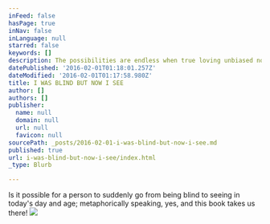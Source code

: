 ```yaml
---
inFeed: false
hasPage: true
inNav: false
inLanguage: null
starred: false
keywords: []
description: The possibilities are endless when true loving unbiased non-judgemental truth is on our side
datePublished: '2016-02-01T01:18:01.257Z'
dateModified: '2016-02-01T01:17:58.980Z'
title: I WAS BLIND BUT NOW I SEE
author: []
authors: []
publisher:
  name: null
  domain: null
  url: null
  favicon: null
sourcePath: _posts/2016-02-01-i-was-blind-but-now-i-see.md
published: true
url: i-was-blind-but-now-i-see/index.html
_type: Blurb

---
```

Is it possible for a person to suddenly go from being blind to seeing in today's day and age; metaphorically speaking, yes, and this book takes us there! ![](https://the-grid-user-content.s3-us-west-2.amazonaws.com/cd867089-c9cb-43a0-8158-26dacfe8b2c0.jpg)